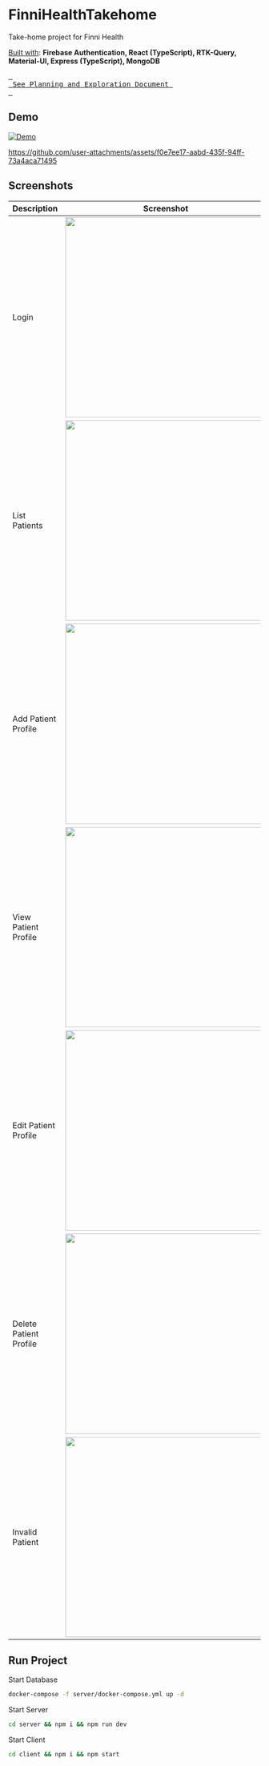 # FinniHealthTakehome

Take-home project for Finni Health

<ins>Built with</ins>: **Firebase Authentication, React (TypeScript), RTK-Query, Material-UI, Express (TypeScript), MongoDB**

[<kbd> <br> See Planning and Exploration Document <br> </kbd>][Link]

[Link]: https://wheat-dragon-4fd.notion.site/Finni-Health-Takehome-Exploration-115383ad2ad18065b4eec69839faed12

## Demo

[![Demo]][DemoLink]

[DemoLink]: https://finni-health-a64c1.web.app

[Demo]: https://img.shields.io/badge/Try_Out_Demo-EF742E?style=for-the-badge


https://github.com/user-attachments/assets/f0e7ee17-aabd-435f-94ff-73a4aca71495

## Screenshots

| Description            | Screenshot                                                                                            |
| ---------------------- | ----------------------------------------------------------------------------------------------------- |
| Login                  | <img src=https://github.com/user-attachments/assets/4d5565e9-5ec9-4754-a958-b2d4d596df5b width=400px> |
| List Patients          | <img src=https://github.com/user-attachments/assets/17092161-e599-45dd-a2e9-709850286eb6 width=400px> |
| Add Patient Profile    | <img src=https://github.com/user-attachments/assets/da5a4d2c-f094-4d26-b40d-688384a05fde width=400px> |
| View Patient Profile   | <img src=https://github.com/user-attachments/assets/a9d6c4e9-66e7-4c28-9a1e-8893c8b06748 width=400px> |
| Edit Patient Profile   | <img src=https://github.com/user-attachments/assets/d740d0ab-c7aa-4e0a-91f0-9e85c9a9f3b3 width=400px> |
| Delete Patient Profile | <img src=https://github.com/user-attachments/assets/8e7e287a-9bd3-4a55-afd3-7d50e1a04c67 width=400px> |
| Invalid Patient        | <img src=https://github.com/user-attachments/assets/ef06a607-f4ac-4e32-890a-2fbf9489ab69 width=400px> |



## Run Project
Start Database

```bash
docker-compose -f server/docker-compose.yml up -d
```

Start Server

```bash
cd server && npm i && npm run dev
```

Start Client

```bash
cd client && npm i && npm start
```
